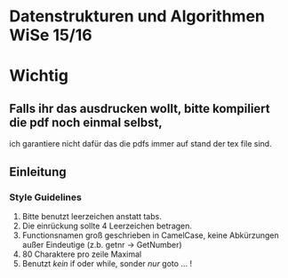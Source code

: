 # Datenstrukturen und Algorithmen WiSe 15/16
# Wichtig
## Falls ihr das ausdrucken wollt, bitte kompiliert die pdf noch einmal selbst,
ich garantiere nicht dafür das die pdfs immer auf stand der tex file sind.
## Einleitung

### Style Guidelines
 1. Bitte benutzt leerzeichen anstatt tabs. 
 2. Die einrückung sollte 4 Leerzeichen betragen.
 3. Functionsnamen groß geschrieben in CamelCase, keine Abkürzungen außer
 Eindeutige (z.b. getnr -> GetNumber) 
 4. 80 Charaktere pro zeile Maximal
 5. Benutzt *kein* if oder while, sonder *nur* goto ... !
